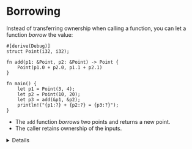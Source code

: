 # Borrowing

Instead of transferring ownership when calling a function, you can let a
function _borrow_ the value:

```rust,editable
#[derive(Debug)]
struct Point(i32, i32);

fn add(p1: &Point, p2: &Point) -> Point {
    Point(p1.0 + p2.0, p1.1 + p2.1)
}

fn main() {
    let p1 = Point(3, 4);
    let p2 = Point(10, 20);
    let p3 = add(&p1, &p2);
    println!("{p1:?} + {p2:?} = {p3:?}");
}
```

* The `add` function _borrows_ two points and returns a new point.
* The caller retains ownership of the inputs.

<details>

Notes on stack returns:
* Demonstrate that the return from `add` is cheap because the compiler can eliminate the copy operation. Change the above code to print stack addresses and run it on the [Playground]. In the "DEBUG" optimization level, the addresses should change, while the stay the same when changing to the "RELEASE" setting:

  ```rust,editable
  #[derive(Debug)]
  struct Point(i32, i32);

  fn add(p1: &Point, p2: &Point) -> Point {
      let p = Point(p1.0 + p2.0, p1.1 + p2.1);
      println!("&p.0: {:p}", &p.0);
      p
  }

  fn main() {
      let p1 = Point(3, 4);
      let p2 = Point(10, 20);
      let p3 = add(&p1, &p2);
      println!("&p3.0: {:p}", &p3.0);
      println!("{p1:?} + {p2:?} = {p3:?}");
  }
  ```
* The Rust compiler can do return value optimization (RVO).
* In C++, copy elision has to be defined in the language specification because constructors can have side effects. In Rust, this is not an issue at all.

</details>

[Playground]: https://play.rust-lang.org/
